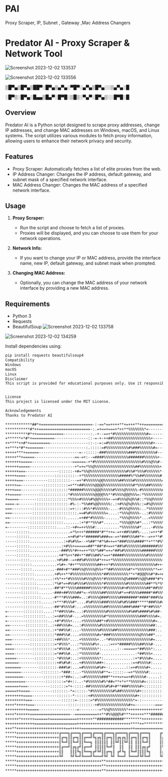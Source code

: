 
# PAI
Proxy Scraper, IP, Subnet , Gateway ,Mac Address Changers
# Predator AI - Proxy Scraper & Network Tool
![Screenshot 2023-12-02 133537](https://github.com/originalbinaryhustler/PAI/assets/118463945/d7dcdaff-8910-42b5-9514-cd55b9e6bca8)

![Screenshot 2023-12-02 133556](https://github.com/originalbinaryhustler/PAI/assets/118463945/326ac03b-81b4-40ba-b75f-5249ec88749e)


 ▒█▀▄▒█▀▄▒██▀░█▀▄▒▄▀▄░▀█▀░▄▀▄▒█▀▄░░▒▄▀▄░█
 
 ░█▀▒░█▀▄░█▄▄▒█▄▀░█▀█░▒█▒░▀▄▀░█▀▄▒░░█▀█░█

## Overview

Predator AI is a Python script designed to scrape proxy addresses, change IP addresses, and change MAC addresses on Windows, macOS, and Linux systems. The script utilizes various modules to fetch proxy information, allowing users to enhance their network privacy and security.

## Features

- Proxy Scraper: Automatically fetches a list of elite proxies from the web.
- IP Address Changer: Changes the IP address, default gateway, and subnet mask of a specified network interface.
- MAC Address Changer: Changes the MAC address of a specified network interface.

## Usage

1. **Proxy Scraper:**
    - Run the script and choose to fetch a list of proxies.
    - Proxies will be displayed, and you can choose to use them for your network operations.

2. **Network Info:**
    - If you want to change your IP or MAC address, provide the interface name, new IP, default gateway, and subnet mask when prompted.

3. **Changing MAC Address:**
    - Optionally, you can change the MAC address of your network interface by providing a new MAC address.

## Requirements

- Python 3
- Requests
- BeautifulSoup
![Screenshot 2023-12-02 133758](https://github.com/originalbinaryhustler/PAI/assets/118463945/a02f8762-ed9f-400a-a34a-79d9dd90202e)

![Screenshot 2023-12-02 134259](https://github.com/originalbinaryhustler/PAI/assets/118463945/c2c4937c-3c1c-4754-8197-687e7a83316b)

Install dependencies using:

```bash
pip install requests beautifulsoup4
Compatibility
Windows
macOS
Linux
Disclaimer
This script is provided for educational purposes only. Use it responsibly and respect the terms of service of the networks you operate on.


License
This project is licensed under the MIT License.

Acknowledgements
Thanks to Predator AI

************##*+=======================-:-==*==++++**+=+++**++===============================++=====
***********#*++=======================-:.=+==+===+*++**%%%%%%%*=-------------================++==+==
**********#*++============------------:.-+--==+*#%%%%%%%%%%%%%%#=---------------------=======++=====
+******+*#*+==========---------------::-=-+-++##%%%%%%%%%%%%%%%%%+-----------------------====++=====
++****++#*+=========-----------------::-:-=:=#%%%%%%%%%%%%%%%%%%%#+-------------------------==+=====
++***+*#*+=======-------------------:.:::::=#%%%%%%%%%%#%###%%%%%%#=------------------------==+=====
+++++***+======------------------=--:::::-###%%%%%%%%%%###%%%%%%%%%#-------------------------=+=====
+++++**+=====------------------==-=+:--=####%%%%%%%%%%%#######%%%%%%+------------------------=**====
+++++++=====------------------======-+*#%%%%%%%%%%%%%%%%%%%%%#%%%@%%#--::::-------------------=**===
++++++=====--------------------+*=+=*%%@%%%%%%%%%%%%%%%%%%##%%%%%%%%%+:::::::::::::::----------=**==
++++++===---------------::::::-+#=*%%@%%%%%%%%%%%%%%%%#%%#*%%%#%%%%%%*-::::::::::::::::::-------=*+=
+++++====-------------:::::::::--+*%%%%%%%%%%%%%%%%#####%*%%##%%%%%%%#-::::::::::::::::::::------===
+++++===-----------::::::::::---=+*#%%%%%%@@%%%%%%%##%%%%#%%%%%%%%%%%%=::::::::::::::::::::::----===
+++++==----------:::::::::::=+**+##%%%%%@@@@%%%%%%%%%%%%%#*%%%%##%%%%%*:::::::::::::::::::::::----==
++++===---------::::::::::::*######%%%%%@@@%%%%%#%%%%@%%%%%-#%%%%%%%%%#-::::::::::::::::::::::::--==
++=====--------:::::::::::::*#%%%%%%%%%%@@@@%%**#%%%%@@@%%%=:*%%%%%%%%%*::::::::::::::::::::::::--==
+=====--------::::::::::::::*%%%+#%%%%#%@@%%%%+-=+#%%%@%@%%#::*%%@%%%%%#-::::::::::::::::::::::::===
====-=-------:::::::::::::::-#%-:-*%%##%@@%%%%%:.:+#%%@%@%%%::=#%@%%%%%%+:.....::::::::::::::::::==-
===---------:::::::::::::::::=+::::#%%*#%%%%%%-...-#%%%@%%%%:..*%%%%%%%%%-..........:::::::::::::-==
===---------::::::::::::::::::::.==#%#%%%%%%%=....:*%%%@%%%%-..:#%%%%%%%%+:............::::::::::-=-
==---------::::::::::::::::......=+##*#%%%%%-......*%%%@%%%%*...=%%%%%%%%#-...............:::::::-=-
==---------:::::::::::::::.......:+*#**%%%#*.......*%%%@@%%#*...:*%%%%%%%%=.................:::::-=-
=---------:::::::::::::....::-+#+=++%%%#:..........*%%%%%%%#*....-#%%%#%%%*:.................::::-=-
-----::::::..................=*%+++*######*#**++=-=++##%%##%-...:=++*#%%%-.......................-=-
-----::::::.................=+#%#*+*######%###==-=+*###%%%##*+--=++**#%%+:::.....................-==
-----::::::...............:+#%#%%=--+%##**#*%#=+=+*###%%%%####**+***#%%%+*****=..................-==
-----::::::..............:+#%%+======##**##*#+==+*##%#%%%%%%%#######%%%##%%#%%#*-................-==
-----::::::.............-###%%*#++=++*%%*%##*=+=*##%#%%%%%%%%######%%%%%%%%%%%%%*+-..............-==
-----::::::.............+#*%++*##+**##%%##%*==+*#####%%%%%%%%%%#%%%%%%%%%%#*##%%###-.............-==
-------::::............+#%##--=+##%#%%%%%#*++=+*%%%%%%%%%%%%%%%%%%%%%%+****+::-+#%#*-............-==
-------:::::...........+%#+-*#+**%%%%%%%%##+++*#%%%%%%%%%%%%%%%%%%%#+++*+#*+++:.:+##*-...........-==
-------:::::..........-###+#**###%%@%%%%@%%+**##%%%%%%%#*+*%%%%%%%**=+**+*#+***=:.-*#+:..........-==
-------::::::.........+#%++**#%%%%%%%%%%%%%*##%%%%%%%%%**+*#@@@%%#*#=+#####*%##++:.:**=..........-==
-------::::::........:+%*++*#%%%%%%#%%%@%%%*#%%%%%%%%@%####%%@@%###*#*#%%%%%%#%+#+:.:**:.........-==
-------:::::::.......:*%#*=+#%%#%%%#%%%%%%%*#%%%%%%%%%#%%%%%%%%##**%*%%%%%%%%%%#%#=..:*-.........-==
-------::::::::......-##*#**%%%%######%%%%%*#%%%%%%%#+#%%%%%%%%##*##%%%%%###%%%%%##=..==.........-==
-------::::::::......-###+##%%%%##*=-+%%%%%##%%%%%%#*=+#%%%%#####*##%%%######%%%%%%#-.-+........:-==
--------::::::::.....-#***#%%%###=..:#%%%%@###%%%%%########*####*###%%#=**###%%%%%#**::*:.......:-==
--------::::::::.....:+***#%%%#*....#%#%%%%###%%%%%#%#%%###*****###%%#=..=*##%%%%%%%#=:+:.......:-==
--------:::::::::....-##*#%%%%#:...=%%%%%%%%##%%%%%%%###%###**#*##%%%*:...=*#%%%%%%%#+:-:.......:-==
=-------:::::::::....:**##%%%#=...:#%%%%%%%%%#%%%%%%%%%#%##%####%#%##-....:+#%%#%%%%#*-:........:-==
=-------::::::::::...:=+##%%%#-...=%%%%%%%%%#*%%%%%%%%%%%%%%###%%%%#=......:*%%%%%%%%#=.........:-==
=--------::::::::::...+#*#%%%+....+%%%%%%##*+#%%%%%%%%%%%%%%%%%%%%#=........+#%%##%%##=.........:-==
==-------::::::::::..:+##%%%#=...:#%%%%%%%#%%%%%%%%%%%%%%%%%%%%%%##:........:#%%%%%###+.........:-==
==--------::::::::::.:+*##%%#:...-%%%%%%%%#%%%%%##%%%%%%%%%%%%%%###:........:#%%%%####=........::===
==--------::::::::::::*###%%#....=%%%%%%%#=*###%%%%%%%%%%%%%@%%%##*.........:#%%%#*###=........::-==
===--------:::::::::::+##%%%*....+%%%%%%%+..-*#%%%%%%%%%%%%%%%%%%#=.........:#%%%#-*##+:......:::-==
===--------:::::::::::=*#%%%*...:*%%%%%#%+....:=++*#####%%%%##%%%#-.........:#%%%*:+##+:.....::::-==
====--------::::::::::=*#%%%#...:*%%%%%%%*:.......:--=====+*##%%%*:.........=#%%%+:-##=:....:::::-==
====--------::::::::::=*##%%#...:*%%%%%%%#-...............-*##%%%+..........*%%%#=.:*#=...:::::::-==
=====--------:::::::::-*#%%%#:..:+%%%%%%%%*:.............:+*#%%%#=.........-#%%%*:.:+#-::::::::::===
======--------:::::::::+#%#%#:...+#%%%%%%##+:...........:=+#%%%%#:........:*%%%%+:::=*-::::::::::===
=======--------::::::::-###%#:...=#%%%%%%#%#+-:.......::=+#%%%%#+........:+##%%*-:::=+:::::::::::===
=======---------::::::::-*###::..-*%%%%%%%%#**=-:::::--=+*%%%%%#:.......:+###%#=::::==::::::::::-===
========---------::::::::+*##=:..:=#%%%%%%%###**+++=+==+#%%%%%#-.....:::-#%###+:::::--::::::::::-===
=========---------::::::::=*#+::..-*#%%%%%%#%*##=**+*+**%%%%%#=:::::::::+####*-:::::--::::::::---===
======+===----------:::::::=*+-::::-##%%%%%%%#%#+#**###%%%%%#+::::::::::*###*-::::::-:::::::-----===
=====++====----------:::::::-*=:::::-*#%%%%%%%%%#%##%%%%%%%#+::::::::::-#***-:::::::::::---------===
++++++++====-----------::::::-*-:::::+#%%%%%%%%%%%%%%%%%%%#+:::::::::::+***-:::::----------------===
+++++++++===-------------::::::=-:::::=*#%%%%%%%%%%%%%%%%*=-:----------*#*=---------------------====
++++*+++++===---------------::::-::::::-+#%%%%%%%%%%%%%#+=---------===+*#+===------------========+==
++++++++++=====-----------------=---------=*%%@%%%%%%%*+++++++++++++++*%#*****++++++++=========+++==
++++*++++++==================--==========++**#%%@@@%#***++++++***########********************++*+===
++++++*++++++======+============+++++++**############********++++++++++++++++++++++++++++++++***++==
+++++++++++++===================++++++++++++++++++++++++****++****************+++++++++++++++**++===
+++**++++++++++++++++++++++==+++++======================++=====================-====****++++#*++++==
*****+++++++++++++++++++╔═══╗╔═══╗╔═══╗╔═══╗╔═══╗╔════╗╔═══╗╔═══╗    ╔═══╗╔══╗+++++++===++++++==+===
*****+++++++++++++++++++║╔═╗║║╔═╗║║╔══╝╚╗╔╗║║╔═╗║║╔╗╔╗║║╔═╗║║╔═╗║    ║╔═╗║╚╣╠╝+++++++===++++++==+===
*****+++++++++++++++++++║╚═╝║║╚═╝║║╚══╗ ║║║║║║ ║║╚╝║║╚╝║║ ║║║╚═╝║    ║║ ║║ ║║ +++++++===++++++==+===
*****+++++++++++++++++++║╔══╝║╔╗╔╝║╔══╝ ║║║║║╚═╝║  ║║  ║║ ║║║╔╗╔╝    ║╚═╝║ ║║ +++++++===++++++==+===
*****+++++++++++++++++++║║   ║║║╚╗║╚══╗╔╝╚╝║║╔═╗║ ╔╝╚╗ ║╚═╝║║║║╚╗    ║╔═╗║╔╣╠╗+++++++===++++++==+===
*****+++++++++++++++++++╚╝   ╚╝╚═╝╚═══╝╚═══╝╚╝ ╚╝ ╚══╝ ╚═══╝╚╝╚═╝    ╚╝ ╚╝╚══╝+++++++===++++++==+===
*****++++++++++++++++++++++++++++++++++++++**++++++++++++++++++++++++++++=+++++++++++===++++++==+===
*****++++++++++++++++++++++++++++++++++++++**++++++++++++++++++++++++++++=+++++++++++===++++++==+===
*****++++++++++++++++++++++++++++++++++++++**++++++++++++++++++++++++++++=+++++++++++===++++++==+===
